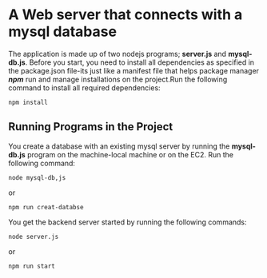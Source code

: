 # A Web server that connects with a mysql database
The application is made up of two nodejs programs; **server.js** and **mysql-db.js**. Before you start, you need to install all dependencies as specified in the package.json file-its just like a manifest file that helps package manager ***npm*** run and manage installations on the project.Run the following  command to install all required dependencies:

    npm install

## Running Programs in the Project
You create a database with an existing mysql server by running the **mysql-db.js** program on the machine-local machine or on the EC2. Run the following command:

    node mysql-db,js

or

    npm run creat-databse

You get the backend server started by running the following commands:

    node server.js 

or 

    npm run start
